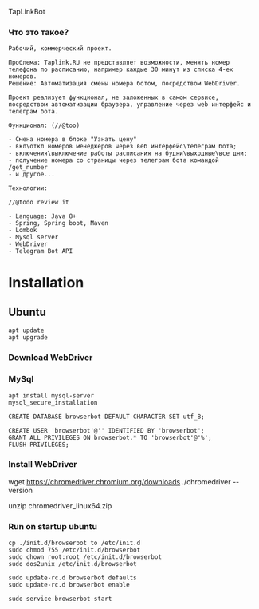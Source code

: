 TapLinkBot

### Что это такое?

    Рабочий, коммерческий проект.

    Проблема: Taplink.RU не представляет возможности, менять номер телефона по расписанию, например каждые 30 минут из списка 4-ех номеров.
    Решение: Автоматизация смены номера ботом, посредством WebDriver.

    Проект реализует функционал, не заложенных в самом сервисе, посредством автоматизации браузера, управление через web интерфейс и телеграм бота.

    Функционал: (//@too)

    - Смена номера в блоке "Узнать цену"
    - вкл\откл номеров менеджеров через веб интерфейс\телеграм бота;
    - включения\выключение работы расписания на будни\выходные\все дни;
    - получение номера со страницы через телеграм бота командой /get_number
    - и другое...

    Технологии:
    
    //@todo review it
    
    - Language: Java 8+ 
    - Spring, Spring boot, Maven
    - Lombok
    - Mysql server
    - WebDriver
    - Telegram Bot API

# Installation

## Ubuntu

    apt update
    apt upgrade

### Download WebDriver

### MySql

    apt install mysql-server
    mysql_secure_installation

    CREATE DATABASE browserbot DEFAULT CHARACTER SET utf_8;

    CREATE USER 'browserbot'@'' IDENTIFIED BY 'browserbot';
    GRANT ALL PRIVILEGES ON browserbot.* TO 'browserbot'@'%';
    FLUSH PRIVILEGES;

### Install WebDriver

wget https://chromedriver.chromium.org/downloads
./chromedriver --version

unzip   chromedriver_linux64.zip

### Run on startup ubuntu

    cp ./init.d/browserbot to /etc/init.d
    sudo chmod 755 /etc/init.d/browserbot
    sudo chown root:root /etc/init.d/browserbot
    sudo dos2unix /etc/init.d/browserbot
    
    sudo update-rc.d browserbot defaults
    sudo update-rc.d browserbot enable
    
    sudo service browserbot start
